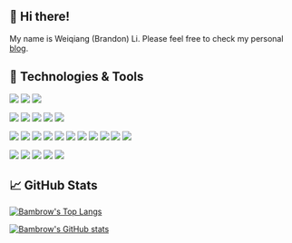 ## 👋 Hi there!

My name is Weiqiang (Brandon) Li. Please feel free to check my personal [blog](https://bambrow.github.io).

## 🔧 Technologies & Tools
![](https://img.shields.io/badge/OS-Linux-informational?style=flat&logo=linux&logoColor=white&color=green)
![](https://img.shields.io/badge/OS-macOS-informational?style=flat&logo=macos&logoColor=white&color=green)
![](https://img.shields.io/badge/OS-Windows-informational?style=flat&logo=windows&logoColor=white&color=green)

![](https://img.shields.io/badge/Code-Java-informational?style=flat&logo=java&logoColor=white&color=blue)
![](https://img.shields.io/badge/Code-Scala-informational?style=flat&logo=scala&logoColor=white&color=blue)
![](https://img.shields.io/badge/Code-Python-informational?style=flat&logo=python&logoColor=white&color=blue)
![](https://img.shields.io/badge/Code-Bash-informational?style=flat&logo=gnu-bash&logoColor=white&color=blue)
![](https://img.shields.io/badge/Code-MySQL-informational?style=flat&logo=mysql&logoColor=white&color=blue)

![](https://img.shields.io/badge/Tools-Hadoop-informational?style=flat&logo=apache&logoColor=white&color=blue)
![](https://img.shields.io/badge/Tools-Hive-informational?style=flat&logo=apache-hive&logoColor=white&color=blue)
![](https://img.shields.io/badge/Tools-Spark-informational?style=flat&logo=apache-spark&logoColor=white&color=blue)
![](https://img.shields.io/badge/Tools-ZooKeeper-informational?style=flat&logo=apache&logoColor=white&color=blue)
![](https://img.shields.io/badge/Tools-Kafka-informational?style=flat&logo=apache-kafka&logoColor=white&color=blue)
![](https://img.shields.io/badge/Tools-Oozie-informational?style=flat&logo=apache&logoColor=white&color=blue)
![](https://img.shields.io/badge/Tools-Maven-informational?style=flat&logo=apache-maven&logoColor=white&color=blue)
![](https://img.shields.io/badge/Tools-Spring_Boot-informational?style=flat&logo=spring-boot&logoColor=white&color=blue)
![](https://img.shields.io/badge/Tools-Docker-informational?style=flat&logo=docker&logoColor=white&color=blue)
![](https://img.shields.io/badge/Tools-Kubernetes-informational?style=flat&logo=kubernetes&logoColor=white&color=blue)
![](https://img.shields.io/badge/Tools-Vagrant-informational?style=flat&logo=vagrant&logoColor=white&color=blue)

![](https://img.shields.io/badge/Editor-IntelliJ_IDEA-informational?style=flat&logo=intellij-idea&logoColor=white&color=yellow)
![](https://img.shields.io/badge/Editor-Visual_Studio_Code-informational?style=flat&logo=visual-studio-code&logoColor=white&color=yellow)
![](https://img.shields.io/badge/Editor-GoLand-informational?style=flat&logo=goland&logoColor=white&color=yellow)
![](https://img.shields.io/badge/Editor-Markdown-informational?style=flat&logo=markdown&logoColor=white&color=yellow)
![](https://img.shields.io/badge/Editor-LaTeX-informational?style=flat&logo=latex&logoColor=white&color=yellow)

## &#x1f4c8; GitHub Stats

[![Bambrow's Top Langs](https://github-readme-stats.vercel.app/api/top-langs/?username=bambrow&hide=html,jupyter%20notebook&langs_count=4&layout=compact&card_width=445&theme=tokyonight)](https://github.com/bambrow/bambrow)

[![Bambrow's GitHub stats](https://github-readme-stats.vercel.app/api?username=bambrow&show_icons=true&line_height=30&count_private=true&&hide=prs,issues,contribs&include_all_commits=true&theme=tokyonight)](https://github.com/bambrow/bambrow)

<!--
- 🔭 I’m currently working on ...
- 🌱 I’m currently learning ...
- 👯 I’m looking to collaborate on ...
- 🤔 I’m looking for help with ...
- 💬 Ask me about ...
- 📫 How to reach me: ...
- 😄 Pronouns: ...
- ⚡ Fun fact: ...
-->
